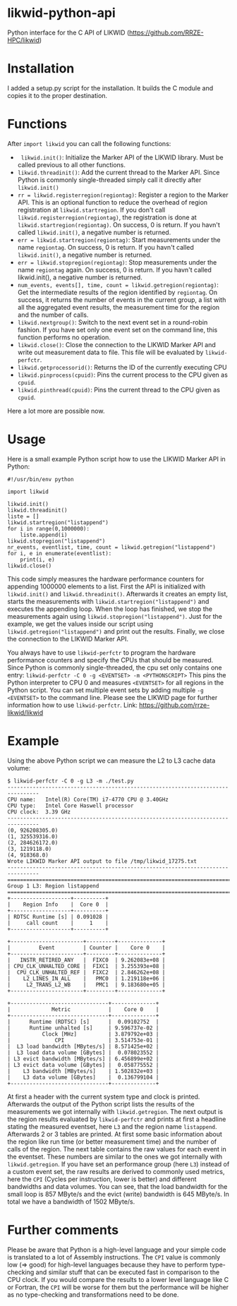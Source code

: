 # likwid-python-api
Python interface for the C API of LIKWID (https://github.com/RRZE-HPC/likwid)

# Installation
I added a setup.py script for the installation. It builds the C module and copies it to the proper destination.

# Functions
After `import likwid` you can call the following functions:

- ` likwid.init()`:
Initialize the Marker API of the LIKWID library. Must be called previous to all other functions.
- `likwid.threadinit()`:
Add the current thread to the Marker API. Since Python is commonly single-threaded simply call it directly after `likwid.init()`
- `rr = likwid.registerregion(regiontag)`:
Register a region to the Marker API. This is an optional function to reduce the overhead of region registration at `likwid.startregion`. If you don't call `likwid.registerregion(regiontag)`, the registration is done at `likwid.startregion(regiontag)`. On success, 0 is return. If you havn't called `likwid.init()`, a negative number is returned.
- `err = likwid.startregion(regiontag)`:
Start measurements under the name `regiontag`. On success, 0 is return. If you havn't called `likwid.init()`, a negative number is returned.
- `err = likwid.stopregion(regiontag)`:
Stop measurements under the name `regiontag` again. On success, 0 is return. If you havn't called likwid.init(), a negative number is returned.
- `num_events, events[], time, count = likwid.getregion(regiontag)`:
Get the intermediate results of the region identified by `regiontag`. On success, it returns the number of events in the current group, a list with all the aggregated event results, the measurement time for the region and the number of calls.
- `likwid.nextgroup()`:
Switch to the next event set in a round-robin fashion. If you have set only one event set on the command line, this function performs no operation.
- `likwid.close()`:
Close the connection to the LIKWID Marker API and write out measurement data to file. This file will be evaluated by `likwid-perfctr`.
- `likwid.getprocessorid()`:
Returns the ID of the currently executing CPU
- `likwid.pinprocess(cpuid)`:
Pins the current process to the CPU given as `cpuid`.
- `likwid.pinthread(cpuid)`:
Pins the current thread to the CPU given as `cpuid`.

Here a lot more are possible now.

# Usage
Here is a small example Python script how to use the LIKWID Marker API in Python:
```
#!/usr/bin/env python

import likwid

likwid.init()
likwid.threadinit()
liste = []
likwid.startregion("listappend")
for i in range(0,1000000):
    liste.append(i)
likwid.stopregion("listappend")
nr_events, eventlist, time, count = likwid.getregion("listappend")
for i, e in enumerate(eventlist):
    print(i, e)
likwid.close()
```
This code simply measures the hardware performance counters for appending 1000000 elements to a list. First the API is initialized with `likwid.init()` and `likwid.threadinit()`. Afterwards it creates an empty list, starts the measurements with `likwid.startregion("listappend")` and executes the appending loop. When the loop has finished, we stop the measurements again using `likwid.stopregion("listappend")`. Just for the example, we get the values inside our script using `likwid.getregion("listappend")` and print out the results. Finally, we close the connection to the LIKWID Marker API.

You always have to use `likwid-perfctr` to program the hardware performance counters and specify the CPUs that should be measured. Since Python is commonly single-threaded, the cpu set only contains one entry:
`likwid-perfctr -C 0 -g <EVENTSET> -m <PYTHONSCRIPT>`
This pins the Python interpreter to CPU 0 and measures `<EVENTSET>` for all regions in the Python script. You can set multiple event sets by adding multiple `-g <EVENTSET>` to the command line. Please see the LIKWID page for further information how to use `likwid-perfctr`. Link: https://github.com/rrze-likwid/likwid

# Example
Using the above Python script we can measure the L2 to L3 cache data volume:
```
$ likwid-perfctr -C 0 -g L3 -m ./test.py
--------------------------------------------------------------------------------
CPU name:	Intel(R) Core(TM) i7-4770 CPU @ 3.40GHz
CPU type:	Intel Core Haswell processor
CPU clock:	3.39 GHz
--------------------------------------------------------------------------------
(0, 926208305.0)
(1, 325539316.0)
(2, 284626172.0)
(3, 1219118.0)
(4, 918368.0)
Wrote LIKWID Marker API output to file /tmp/likwid_17275.txt
--------------------------------------------------------------------------------
================================================================================
Group 1 L3: Region listappend
================================================================================
+-------------------+----------+
|    Region Info    |  Core 0  |
+-------------------+----------+
| RDTSC Runtime [s] | 0.091028 |
|     call count    |     1    |
+-------------------+----------+

+-----------------------+---------+--------------+
|         Event         | Counter |    Core 0    |
+-----------------------+---------+--------------+
|   INSTR_RETIRED_ANY   |  FIXC0  | 9.262083e+08 |
| CPU_CLK_UNHALTED_CORE |  FIXC1  | 3.255393e+08 |
|  CPU_CLK_UNHALTED_REF |  FIXC2  | 2.846262e+08 |
|    L2_LINES_IN_ALL    |   PMC0  | 1.219118e+06 |
|     L2_TRANS_L2_WB    |   PMC1  | 9.183680e+05 |
+-----------------------+---------+--------------+

+-------------------------------+--------------+
|             Metric            |    Core 0    |
+-------------------------------+--------------+
|      Runtime (RDTSC) [s]      |  0.09102752  |
|      Runtime unhalted [s]     | 9.596737e-02 |
|          Clock [MHz]          | 3.879792e+03 |
|              CPI              | 3.514753e-01 |
|  L3 load bandwidth [MBytes/s] | 8.571425e+02 |
|  L3 load data volume [GBytes] |  0.078023552 |
| L3 evict bandwidth [MBytes/s] | 6.456899e+02 |
| L3 evict data volume [GBytes] |  0.058775552 |
|    L3 bandwidth [MBytes/s]    | 1.502832e+03 |
|    L3 data volume [GBytes]    |  0.136799104 |
+-------------------------------+--------------+
```
At first a header with the current system type and clock is printed. Afterwards the output of the Python script lists the results of the measurements we got internally with `likwid.getregion`. The next output is the region results evaluated by `likwid-perfctr` and prints at first a headline stating the measured eventset, here `L3` and the region name `listappend`. Afterwards 2 or 3 tables are printed. At first some basic information about the region like run time (or better measurement time) and the number of calls of the region. The next table contains the raw values for each event in the eventset. These numbers are similar to the ones we got internally with `likwid.getregion`. If you have set an performance group (here `L3`) instead of a custom event set, the raw results are derived to commonly used metrics, here the `CPI` (Cycles per instruction, lower is better) and different bandwidths and data volumes. You can see, that the load bandwidth for the small loop is 857 MByte/s and the evict (write) bandwidth is 645 MByte/s. In total we have a bandwidth of 1502 MByte/s.

# Further comments
Please be aware that Python is a high-level language and your simple code is translated to a lot of Assembly instructions. The `CPI` value is commonly low (=> good) for high-level languages because they have to perform type-checking and similar stuff that can be executed fast in comparison to the CPU clock. If you would compare the results to a lower level language like C or Fortran, the `CPI` will be worse for them but the performance will be higher as no type-checking and transformations need to be done.
